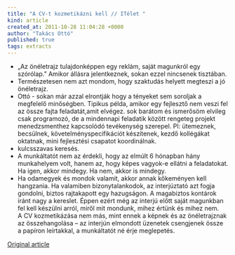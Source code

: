```yaml
---
title: "A CV-t kozmetikázni kell // ITélet "
kind: article
created_at: 2011-10-28 11:04:28 +0000
author: "Takács Ottó"
published: true
tags: extracts
---
```

- „Az önéletrajz tulajdonképpen egy reklám, saját magunkról egy szórólap.” Amikor állásra jelentkeznek, sokan ezzel nincsenek tisztában.
- Természetesen nem azt mondom, hogy szaktudás helyett megteszi a jó önéletrajz. 
- Ottó - sokan már azzal elrontják  hogy a tényeket sem soroljak a megfelelő minőségben. Tipikus példa, amikor egy fejlesztő nem veszi fel az össze fajta feladatát,amit elvégez. sok barátom és ismerősöm elvileg csak programozó, de a mindennapi feladatik között rengeteg projekt menedzsmenthez kapcsolódó tevékenység szerepel. Pl: ütemeznek, becsülnek, követelményspecifikációt készítenek, kezdő kollégákat oktatnak, mini fejlesztési csapatot koordinálnak. 
- kulcsszavas keresés.
- A munkáltatót nem az érdekli, hogy az elmúlt 6 hónapban hány munkahelyem volt, hanem az, hogy képes vagyok-​e ellátni a feladatokat. Ha igen, akkor mindegy. Ha nem, akkor is mindegy.
- Ha odamegyek és mondok valamit, akkor annak kőkeményen kell hangzania. Ha valamiben bizonytalankodok, az interjúztató azt fogja gondolni, biztos rajtakapott egy hazugságon. A magabiztos kontárok iránt nagy a kereslet. Éppen ezért még az interjú előtt saját magunkban fel kell készülni arról, miről mit mondunk, mihez értünk és mihez nem. A CV kozmetikázása nem más, mint ennek a képnek és az önéletrajznak az összehangolása – az interjún elmondott üzenetek csengjenek össze a papíron leírtakkal, a munkáltatót né érje meglepetés.

<!--break-->

[Original article](http://pasztor.freeblog.hu/archives/2011/07/15/A_CV-t_kozmetikzni_kell/)

<div class='old-comments'></div>